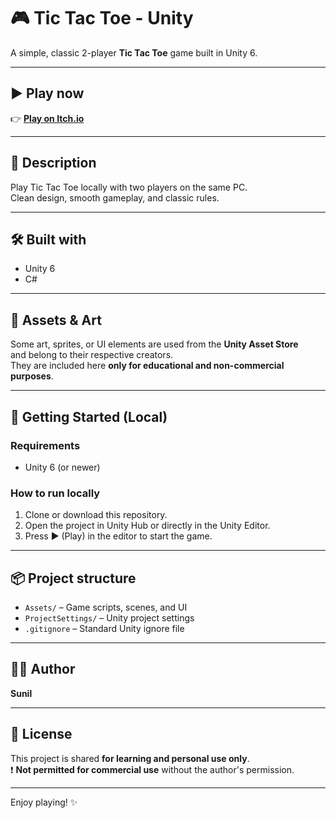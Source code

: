 # 🎮 Tic Tac Toe - Unity

A simple, classic 2-player **Tic Tac Toe** game built in Unity 6.

---

## ▶️ **Play now**
👉 [**Play on Itch.io**](https://sunil93021.itch.io/tic-tac-toe)

---

## 📝 **Description**
Play Tic Tac Toe locally with two players on the same PC.  
Clean design, smooth gameplay, and classic rules.

---

## 🛠 **Built with**
- Unity 6
- C#

---

## 🎨 **Assets & Art**
Some art, sprites, or UI elements are used from the **Unity Asset Store**  
and belong to their respective creators.  
They are included here **only for educational and non-commercial purposes**.

---

## 🚀 **Getting Started (Local)**
### Requirements
- Unity 6 (or newer)

### How to run locally
1. Clone or download this repository.
2. Open the project in Unity Hub or directly in the Unity Editor.
3. Press ▶️ (Play) in the editor to start the game.

---

## 📦 **Project structure**
- `Assets/` – Game scripts, scenes, and UI
- `ProjectSettings/` – Unity project settings
- `.gitignore` – Standard Unity ignore file

---

## 👨‍💻 **Author**
**Sunil**

---

## 📄 **License**
This project is shared **for learning and personal use only**.  
❗ **Not permitted for commercial use** without the author's permission.

---

Enjoy playing! ✨
